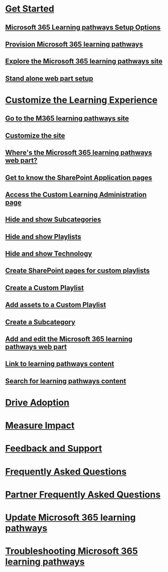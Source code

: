 # [Get Started](index.md)
## [Microsoft 365 Learning pathways Setup Options](custom_setupoptions.md)
## [Provision Microsoft 365 learning pathways](custom_provision.md)
## [Explore the Microsoft 365 learning pathways site](custom_exploresite.md)
## [Stand alone web part setup](custom_manualsetup.md)
# [Customize the Learning Experience](custom_overview.md)
## [Go to the M365 learning pathways site](custom_goto.md)
## [Customize the site](custom_edithelp.md)
## [Where's the Microsoft 365 learning pathways web part?](custom_whereiswebpart.md)
## [Get to know the SharePoint Application pages](custom_apppages.md)
## [Access the Custom Learning Administration page](custom_accessadmin.md)
## [Hide and show Subcategories](custom_hideshowsub.md)
## [Hide and show Playlists](custom_hideshowplaylists.md)
## [Hide and show Technology](custom_hideshowtech.md)
## [Create SharePoint pages for custom playlists](custom_createnewpage.md)
## [Create a Custom Playlist](custom_createnewplaylist.md)
## [Add assets to a Custom Playlist](custom_addassets.md)
## [Create a Subcategory](custom_createnewcat.md)
## [Add and edit the Microsoft 365 learning pathways web part](custom_addwebpart.md)
## [Link to learning pathways content](custom_linking.md)
## [Search for learning pathways content](custom_search.md)
# [Drive Adoption](driveadoption.md)
# [Measure Impact](custom_measureimpact.md)
# [Feedback and Support](feedback.md)
# [Frequently Asked Questions](faq.md)
# [Partner Frequently Asked Questions](custom_partner.md)
# [Update Microsoft 365 learning pathways](custom_upgrade.md)
# [Troubleshooting Microsoft 365 learning pathways](custom_troubleshooting.md)